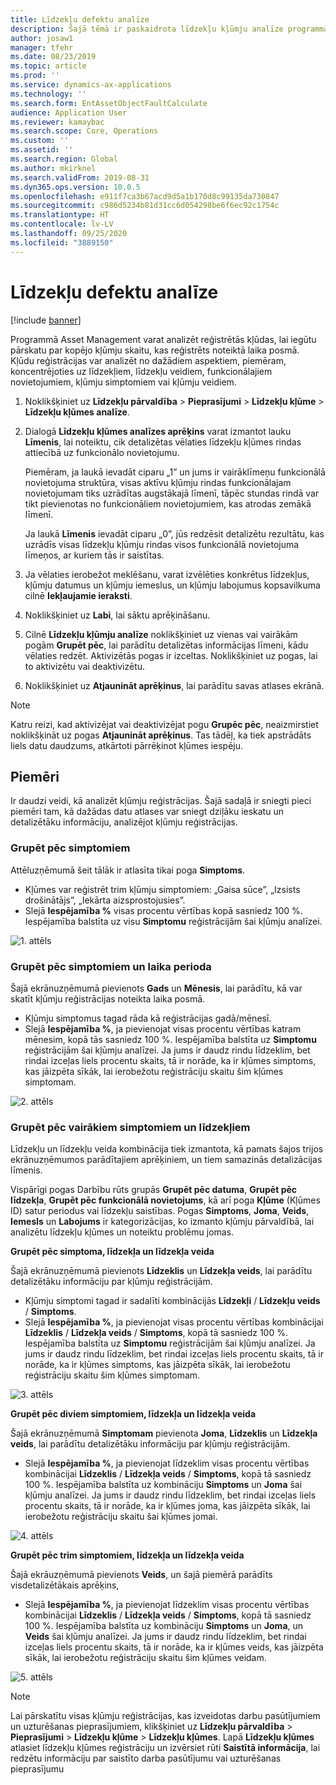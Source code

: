 ```yaml
---
title: Līdzekļu defektu analīze
description: Šajā tēmā ir paskaidrota līdzekļu kļūmju analīze programmā Asset Management.
author: josaw1
manager: tfehr
ms.date: 08/23/2019
ms.topic: article
ms.prod: ''
ms.service: dynamics-ax-applications
ms.technology: ''
ms.search.form: EntAssetObjectFaultCalculate
audience: Application User
ms.reviewer: kamaybac
ms.search.scope: Core, Operations
ms.custom: ''
ms.assetid: ''
ms.search.region: Global
ms.author: mkirknel
ms.search.validFrom: 2019-08-31
ms.dyn365.ops.version: 10.0.5
ms.openlocfilehash: e911f7ca3b67acd9d5a1b170d8c99135da730847
ms.sourcegitcommit: c986d5234b81d31cc6d054298be6f6ec92c1754c
ms.translationtype: HT
ms.contentlocale: lv-LV
ms.lasthandoff: 09/25/2020
ms.locfileid: "3889150"
---
```

# <a name="asset-fault-analysis"></a>Līdzekļu defektu analīze

[!include [banner](../../includes/banner.md)]

 

Programmā Asset Management varat analizēt reģistrētās kļūdas, lai iegūtu pārskatu par kopējo kļūmju skaitu, kas reģistrēts noteiktā laika posmā. Kļūdu reģistrācijas var analizēt no dažādiem aspektiem, piemēram, koncentrējoties uz līdzekļiem, līdzekļu veidiem, funkcionālajiem novietojumiem, kļūmju simptomiem vai kļūmju veidiem.

1. Noklikšķiniet uz **Līdzekļu pārvaldība** > **Pieprasījumi** > **Līdzekļu kļūme** > **Līdzekļu kļūmes analīze**.

2. Dialogā **Līdzekļu kļūmes analīzes aprēķins** varat izmantot lauku **Līmenis**, lai noteiktu, cik detalizētas vēlaties līdzekļu kļūmes rindas attiecībā uz funkcionālo novietojumu. 

    Piemēram, ja laukā ievadāt ciparu „1” un jums ir vairāklīmeņu funkcionālā novietojuma struktūra, visas aktīvu kļūmju rindas funkcionālajam novietojumam tiks uzrādītas augstākajā līmenī, tāpēc stundas rindā var tikt pievienotas no funkcionāliem novietojumiem, kas atrodas zemākā līmenī. 
        
    Ja laukā **Līmenis** ievadāt ciparu „0”, jūs redzēsit detalizētu rezultātu, kas uzrādīs visas līdzekļu kļūmju rindas visos funkcionālā novietojuma līmeņos, ar kuriem tās ir saistītas.

3. Ja vēlaties ierobežot meklēšanu, varat izvēlēties konkrētus līdzekļus, kļūmju datumus un kļūmju iemeslus, un kļūmju labojumus kopsavilkuma cilnē **Iekļaujamie ieraksti**.

4. Noklikšķiniet uz **Labi**, lai sāktu aprēķināšanu.

5. Cilnē **Līdzekļu kļūmju analīze** noklikšķiniet uz vienas vai vairākām pogām **Grupēt pēc**, lai parādītu detalizētas informācijas līmeni, kādu vēlaties redzēt. Aktivizētās pogas ir izceltas. Noklikšķiniet uz pogas, lai to aktivizētu vai deaktivizētu.

6. Noklikšķiniet uz **Atjaunināt aprēķinus**, lai parādītu savas atlases ekrānā. 

>[!NOTE]
>Katru reizi, kad aktivizējat vai deaktivizējat pogu **Grupēc pēc**, neaizmirstiet noklikšķināt uz pogas **Atjaunināt aprēķinus**. Tas tādēļ, ka tiek apstrādāts liels datu daudzums, atkārtoti pārrēķinot kļūmes iespēju.

## <a name="examples"></a>Piemēri

Ir daudzi veidi, kā analizēt kļūmju reģistrācijas. Šajā sadaļā ir sniegti pieci piemēri tam, kā dažādas datu atlases var sniegt dziļāku ieskatu un detalizētāku informāciju, analizējot kļūmju reģistrācijas.

### <a name="group-by-symptoms"></a>Grupēt pēc simptomiem

Attēluzņēmumā šeit tālāk ir atlasīta tikai poga **Simptoms**.

- Kļūmes var reģistrēt trim kļūmju simptomiem: „Gaisa sūce”, „Izsists drošinātājs”, „Iekārta aizsprostojusies”.  
- Slejā **Iespējamība %** visas procentu vērtības kopā sasniedz 100 %. Iespējamība balstīta uz visu **Simptomu** reģistrācijām šai kļūmju analīzei.

![1. attēls](media/06-controlling-and-reporting.png)

### <a name="group-by-symptoms-and-time-period"></a>Grupēt pēc simptomiem un laika perioda

Šajā ekrānuzņēmumā pievienots **Gads** un **Mēnesis**, lai parādītu, kā var skatīt kļūmju reģistrācijas noteikta laika posmā.

- Kļūmju simptomus tagad rāda kā reģistrācijas gadā/mēnesī.  
- Slejā **Iespējamība %**, ja pievienojat visas procentu vērtības katram mēnesim, kopā tās sasniedz 100 %. Iespējamība balstīta uz **Simptomu** reģistrācijām šai kļūmju analīzei. Ja jums ir daudz rindu līdzeklim, bet rindai izceļas liels procentu skaits, tā ir norāde, ka ir kļūmes simptoms, kas jāizpēta sīkāk, lai ierobežotu reģistrāciju skaitu šim kļūmes simptomam.

![2. attēls](media/07-controlling-and-reporting.png)

### <a name="group-by-multiple-symptoms-and-assets"></a>Grupēt pēc vairākiem simptomiem un līdzekļiem

Līdzekļu un līdzekļu veida kombinācija tiek izmantota, kā pamats šajos trijos ekrānuzņēmumos parādītajiem aprēķiniem, un tiem samazinās detalizācijas līmenis.  

Vispārīgi pogas Darbību rūts grupās **Grupēt pēc datuma**, **Grupēt pēc līdzekļa**, **Grupēt pēc funkcionālā novietojums**, kā arī poga **Kļūme** (Kļūmes ID) satur periodus vai līdzekļu saistības. Pogas **Simptoms**, **Joma**, **Veids**, **Iemesls** un **Labojums** ir kategorizācijas, ko izmanto kļūmju pārvaldībā, lai analizētu līdzekļu kļūmes un noteiktu problēmu jomas.  

**Grupēt pēc simptoma, līdzekļa un līdzekļa veida**

Šajā ekrānuzņēmumā pievienots **Līdzeklis** un **Līdzekļa veids**, lai parādītu detalizētāku informāciju par kļūmju reģistrācijām.

- Kļūmju simptomi tagad ir sadalīti kombinācijās **Līdzekļi** / **Līdzekļu veids** / **Simptoms**.  
- Slejā **Iespējamība %**, ja pievienojat visas procentu vērtības kombinācijai **Līdzeklis** / **Līdzekļa veids** / **Simptoms**, kopā tā sasniedz 100 %. Iespējamība balstīta uz **Simptomu** reģistrācijām šai kļūmju analīzei. Ja jums ir daudz rindu līdzeklim, bet rindai izceļas liels procentu skaits, tā ir norāde, ka ir kļūmes simptoms, kas jāizpēta sīkāk, lai ierobežotu reģistrāciju skaitu šim kļūmes simptomam.

![3. attēls](media/08-controlling-and-reporting.png)

**Grupēt pēc diviem simptomiem, līdzekļa un līdzekļa veida**

Šajā ekrānuzņēmumā **Simptomam** pievienota **Joma**, **Līdzeklis** un **Līdzekļa veids**, lai parādītu detalizētāku informāciju par kļūmju reģistrācijām.

- Slejā **Iespējamība %**, ja pievienojat līdzeklim visas procentu vērtības kombinācijai **Līdzeklis** / **Līdzekļa veids** / **Simptoms**, kopā tā sasniedz 100 %. Iespējamība balstīta uz kombināciju **Simptoms** un **Joma** šai kļūmju analīzei. Ja jums ir daudz rindu līdzeklim, bet rindai izceļas liels procentu skaits, tā ir norāde, ka ir kļūmes joma, kas jāizpēta sīkāk, lai ierobežotu reģistrāciju skaitu šai kļūmes jomai.  

![4. attēls](media/09-controlling-and-reporting.png)

**Grupēt pēc trim simptomiem, līdzekļa un līdzekļa veida**

Šajā ekrāuzņēmumā pievienots **Veids**, un šajā piemērā parādīts visdetalizētākais aprēķins,
 
- Slejā **Iespējamība %**, ja pievienojat līdzeklim visas procentu vērtības kombinācijai **Līdzeklis** / **Līdzekļa veids** / **Simptoms**, kopā tā sasniedz 100 %. Iespējamība balstīta uz kombināciju **Simptoms** un **Joma**, un **Veids** šai kļūmju analīzei. Ja jums ir daudz rindu līdzeklim, bet rindai izceļas liels procentu skaits, tā ir norāde, ka ir kļūmes veids, kas jāizpēta sīkāk, lai ierobežotu reģistrāciju skaitu šim kļūmes veidam.

![5. attēls](media/10-controlling-and-reporting.png)


>[!NOTE]
>Lai pārskatītu visas kļūmju reģistrācijas, kas izveidotas darbu pasūtījumiem un uzturēšanas pieprasījumiem, klikšķiniet uz **Līdzekļu pārvaldība** > **Pieprasījumi** > **Līdzekļu kļūme** > **Līdzekļu kļūmes**. Lapā **Līdzekļu kļūmes** atlasiet līdzekļu kļūmes reģistrāciju un izvērsiet rūti **Saistītā informācija**, lai redzētu informāciju par saistīto darba pasūtījumu vai uzturēšanas pieprasījumu


